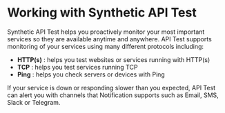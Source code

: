 # Working with Synthetic API Test

Synthetic API Test helps you proactively monitor your most important services so they are available anytime and anywhere. API Test supports monitoring of your services using many different protocols including:

* **HTTP(s)** : helps you test websites or services running with HTTP(s)
* **TCP** : helps you test services running TCP
* **Ping** : helps you check servers or devices with Ping

If your service is down or responding slower than you expected, API Test can alert you with channels that Notification supports such as Email, SMS, Slack or Telegram.
